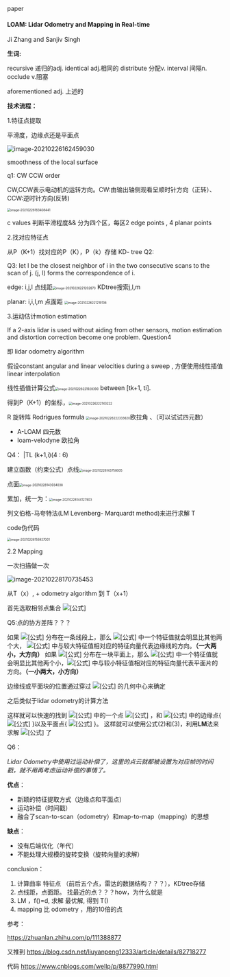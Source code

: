 paper

#### **LOAM: Lidar Odometry and Mapping in Real-time** 

Ji Zhang and Sanjiv Singh

**生词:**

recursive 递归的adj. 	identical adj.相同的 	distribute 分配v.	interval 间隔n.	occlude v.阻塞

aforementioned adj. 上述的

**技术流程：**

1.特征点提取

平滑度，边缘点还是平面点

![image-20210226162459030](C:\Users\wys\AppData\Roaming\Typora\typora-user-images\image-20210226162459030.png)

smoothness of the local surface 

q1: CW CCW order  

CW,CCW表示电动机的运转方向。CW:由输出轴侧观看呈顺时针方向（正转）、CCW:逆时针方向(反转)

<img src="C:\Users\wys\AppData\Roaming\Typora\typora-user-images\image-20210226163408441.png" alt="image-20210226163408441" style="zoom:50%;" />

c values 判断平滑程度&& 分为四个区，每区2 edge points , 4 planar points

2.找对应特征点

从P（K+1）找对应的P（K），P（k）存储 KD- tree Q2:

Q3: let l be the closest neighbor of i in the two consecutive scans to the scan of j. (j, l) forms the correspondence of i.

edge: i,j,l  点线距<img src="C:\Users\wys\AppData\Roaming\Typora\typora-user-images\image-20210226221202673.png" alt="image-20210226221202673" style="zoom:50%;" />		KDtree搜索j,l,m

planar: i,i,l,m  点面距 <img src="C:\Users\wys\AppData\Roaming\Typora\typora-user-images\image-20210226221219136.png" alt="image-20210226221219136" style="zoom:50%;" />

3.运动估计motion estimation

If a 2-axis lidar is used without aiding from other sensors, motion estimation and distortion correction become one problem. 	 Question4

即  lidar odometry algorithm



假设constant angular and linear velocities during a sweep  ,  方便使用线性插值linear interpolation

线性插值计算公式<img src="C:\Users\wys\AppData\Roaming\Typora\typora-user-images\image-20210226221928390.png" alt="image-20210226221928390" style="zoom:50%;" /> 		between [tk+1, ti].

得到P（K+1）的坐标，<img src="C:\Users\wys\AppData\Roaming\Typora\typora-user-images\image-20210226222143222.png" alt="image-20210226222143222" style="zoom:50%;" />

R 旋转阵 Rodrigues formula <img src="C:\Users\wys\AppData\Roaming\Typora\typora-user-images\image-20210226222333620.png" alt="image-20210226222333620" style="zoom:50%;" />欧拉角 	、（可以试试四元数）

- A-LOAM   四元数
- loam-velodyne  欧拉角

Q4： |TL (k+1,i)(4 : 6)

建立函数（约束公式）点线<img src="C:\Users\wys\AppData\Roaming\Typora\typora-user-images\image-20210228143758005.png" alt="image-20210228143758005" style="zoom:50%;" />  

​										点面<img src="C:\Users\wys\AppData\Roaming\Typora\typora-user-images\image-20210228143934038.png" alt="image-20210228143934038" style="zoom:50%;" />

累加，统一为：<img src="C:\Users\wys\AppData\Roaming\Typora\typora-user-images\image-20210228144127903.png" alt="image-20210228144127903" style="zoom:50%;" />

列文伯格-马夸特法(LM Levenberg- Marquardt method)来进行求解  T



code伪代码

<img src="C:\Users\wys\AppData\Roaming\Typora\typora-user-images\image-20210228155927001.png" alt="image-20210228155927001" style="zoom:50%;" />



2.2 Mapping

一次扫描做一次

![image-20210228170735453](C:\Users\wys\AppData\Roaming\Typora\typora-user-images\image-20210228170735453.png)

从T（x）, + odometry algorithm 到 T（x+1）

首先选取相邻点集合 ![[公式]](https://www.zhihu.com/equation?tex=S)   

Q5:点的协方差阵？？？

如果 ![[公式]](https://www.zhihu.com/equation?tex=S) 分布在一条线段上，那么 ![[公式]](https://www.zhihu.com/equation?tex=V) 中一个特征值就会明显比其他两个大， ![[公式]](https://www.zhihu.com/equation?tex=E) 中与较大特征值相对应的特征向量代表边缘线的方向。**（一大两小，大方向）**
如果 ![[公式]](https://www.zhihu.com/equation?tex=S) 分布在一块平面上，那么 ![[公式]](https://www.zhihu.com/equation?tex=V) 中一个特征值就会明显比其他两个小，![[公式]](https://www.zhihu.com/equation?tex=E) 中与较小特征值相对应的特征向量代表平面片的方向。**（一小两大，小方向）**

边缘线或平面块的位置通过穿过 ![[公式]](https://www.zhihu.com/equation?tex=S) 的几何中心来确定



之后类似于lidar  odometry的计算方法

这样就可以快速的找到 ![[公式]](https://www.zhihu.com/equation?tex=%5Chat+Q_%7Bk%2B1%7D) 中的一个点 ![[公式]](https://www.zhihu.com/equation?tex=i) ，和 ![[公式]](https://www.zhihu.com/equation?tex=Q_k) 中的边缘点{ ![[公式]](https://www.zhihu.com/equation?tex=j%2Cl) }以及平面点{ ![[公式]](https://www.zhihu.com/equation?tex=j%2Cl%2Cm) }。
这样就可以使用公式(2)和(3)，利用**LM**法来求解 ![[公式]](https://www.zhihu.com/equation?tex=T%5EW_%7Bk%2B1%7D) 了



Q6：

*Lidar Odometry中使用过运动补偿了，这里的点云就都被设置为对应帧的时间戳，就不用再考虑运动补偿的事情了。*







**优点**：

- 新颖的特征提取方式（边缘点和平面点）
- 运动补偿（时间戳）
- 融合了scan-to-scan（odometry）和map-to-map（mapping）的思想

**缺点**：

- 没有后端优化（年代）
- 不能处理大规模的旋转变换（旋转向量的求解）





conclusion：

1. 计算曲率 特征点  （前后五个点，雷达的数据结构？？？），KDtree存储
2. 点线距，点面距。 找最近的点？？？how，为什么就是
3. LM   ，f()=d,  求解 最优解,  得到  T()
4.  mapping 比 odometry ，用的10倍的点



参考：

https://zhuanlan.zhihu.com/p/111388877

又推到 https://blog.csdn.net/liuyanpeng12333/article/details/82718277

代码 https://www.cnblogs.com/wellp/p/8877990.html